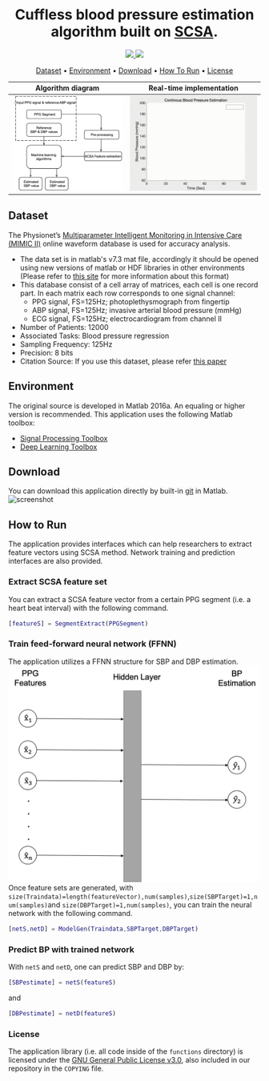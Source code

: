 
<h1 align="center">Cuffless blood pressure estimation algorithm built on <a href="https://link.springer.com/article/10.1007/s00498-012-0091-1" target="_blank">SCSA</a>.</h1>

<p align="center">
  <a href="https://ieeexplore.ieee.org/document/9374974">
    <img src="https://img.shields.io/badge/paper-IEEE%20Access-brightgreen">
  </a>  <a href="https://ieeexplore.ieee.org/document/9176849">
    <img src="https://img.shields.io/badge/paper-EMBC2020-orange">
  </a>
  </a>  
</p>

<p align="center">
  <a href="#Dataset">Dataset</a> •
  <a href="#environment">Environment</a> •
  <a href="#download">Download</a> •
  <a href="#how-to-run">How To Run</a>  •
  <a href="#license">License</a>
</p>

Algorithm diagram            |  Real-time implementation
:-------------------------:|:-------------------------:
![1](https://github.com/EMANG-KAUST/CentralPressure_PPG/blob/main/img/51.png)  |  ![2](https://github.com/EMANG-KAUST/CentralPressure_PPG/blob/main/img/1.gif)


## Dataset
The Physionet’s <a href="https://archive.physionet.org/mimic2/" target="_blank">Multiparameter Intelligent Monitoring in Intensive Care (MIMIC II)</a> online waveform database is used for accuracy analysis.
 
* The data set is in matlab's v7.3 mat file, accordingly it should be opened using new versions of matlab or HDF libraries in other environments (Please refer to <a href="https://archive.ics.uci.edu/ml/datasets/Cuff-Less+Blood+Pressure+Estimation">this site</a> for more information about this format)
* This database consist of a cell array of matrices, each cell is one record part. In each matrix each row corresponds to one signal channel:
  - PPG signal, FS=125Hz; photoplethysmograph from fingertip 
  - ABP signal, FS=125Hz; invasive arterial blood pressure (mmHg) 
  - ECG signal, FS=125Hz; electrocardiogram from channel II
* Number of Patients: 12000
* Associated Tasks: Blood pressure regression
* Sampling Frequency: 125Hz
* Precision: 8 bits
* Citation Source: If you use this dataset, please refer [this paper](https://www.semanticscholar.org/paper/Cuff-less-high-accuracy-calibration-free-blood-time-Kachuee-Kiani/756f12f5495be3717a691a6073642733f6b1a8a3)

## Environment

The original source is developed in Matlab 2016a. An equaling or higher version is recommended. This application uses the following Matlab toolbox:

- [Signal Processing Toolbox](https://www.mathworks.com/products/signal.html)
- [Deep Learning Toolbox](https://www.mathworks.com/products/deep-learning.html)
## Download

You can download this application directly by built-in [git](https://www.mathworks.com/help/matlab/matlab_prog/set-up-git-source-control.html) in Matlab.
![screenshot](https://raw.githubusercontent.com/amitmerchant1990/electron-markdownify/master/app/img/markdownify.gif)

## How to Run

The application provides interfaces which can help researchers to extract feature vectors using SCSA method. Network training and prediction interfaces are also provided.

### Extract SCSA feature set 
You can extract a SCSA feature vector from a certain PPG segment (i.e. a heart beat interval) with the following command.
```matlab
[featureS] = SegmentExtract(PPGSegment)
```
### Train feed-forward neural network (FFNN)
The application utilizes a FFNN structure for SBP and DBP estimation.
![screenshot2](https://github.com/EMANG-KAUST/CentralPressure_PPG/blob/main/img/ffnn1.png)
Once feature sets are generated, with `size(Traindata)=length(featureVector),num(samples)`,`size(SBPTarget)=1,num(samples)`and `size(DBPTarget)=1,num(samples)`, you can train the neural network with the following command.
```matlab
[netS,netD] = ModelGen(Traindata,SBPTarget,DBPTarget)
```
### Predict BP with trained network
With `netS` and `netD`, one can predict SBP and DBP by:
```matlab
[SBPestimate] = netS(featureS)
```
and
```matlab
[DBPestimate] = netD(featureS)
```

### License

The application library (i.e. all code inside of the `functions` directory) is licensed under the
[GNU General Public License v3.0](https://www.gnu.org/licenses/gpl-3.0.en.html), also
included in our repository in the `COPYING` file.
